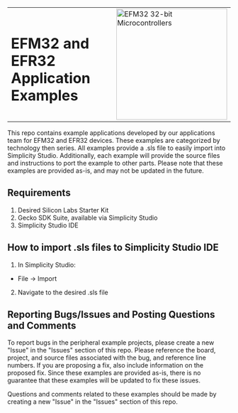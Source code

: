<table border="0">
  <tr>
    <td align="left" valign="middle">
    <h1>EFM32 and EFR32<br/>Application Examples</h1>
  </td>
  <td align="left" valign="middle">
    <a href="https://www.silabs.com/products/wireless">
      <img src="http://pages.silabs.com/rs/634-SLU-379/images/WGX-transparent.png"  title="Silicon Labs Gecko and Wireless Gecko MCUs" alt="EFM32 32-bit Microcontrollers" width="250"/>
    </a>
  </td>
  </tr>
</table>

This repo contains example applications developed by our applications team for EFM32 and EFR32 devices. These examples are categorized by technology then series. All examples provide a .sls file to easily import into Simplicity Studio. Additionally, each example will provide the source files and instructions to port the example to other parts. Please note that these examples are provided as-is, and may not be updated in the future.

## Requirements ##
1. Desired Silicon Labs Starter Kit
2. Gecko SDK Suite, available via Simplicity Studio
3. Simplicity Studio IDE

## How to import .sls files to Simplicity Studio IDE ##
1. In Simplicity Studio: 
  - File -> Import
2. Navigate to the desired .sls file

## Reporting Bugs/Issues and Posting Questions and Comments ##

To report bugs in the peripheral example projects, please create a new "Issue" in the "Issues" section of this repo.  Please reference the board, project, and source files associated with the bug, and reference line numbers.  If you are proposing a fix, also include information on the proposed fix.  Since these examples are provided as-is, there is no guarantee that these examples will be updated to fix these issues.

Questions and comments related to these examples should be made by creating a new "Issue" in the "Issues" section of this repo.